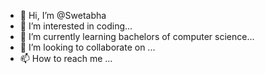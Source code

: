 - 👋 Hi, I’m @Swetabha
- 👀 I’m interested in coding...
- 🌱 I’m currently learning bachelors of computer science...
- 💞️ I’m looking to collaborate on ...
- 📫 How to reach me ...

<!---
Swetabha/Swetabha is a ✨ special ✨ repository because its `README.md` (this file) appears on your GitHub profile.
You can click the Preview link to take a look at your changes.
--->
